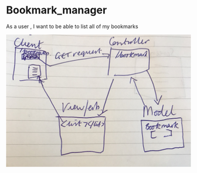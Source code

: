 # Bookmark_manager
  As a user , I want to be able to list all of my bookmarks

  ![Domain Model](images/domain_model.JPG)